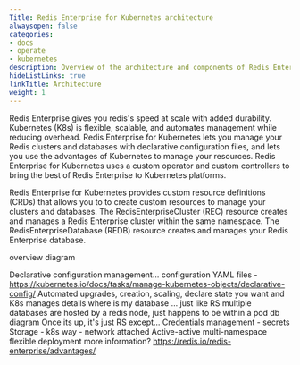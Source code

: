 ```yaml
---
Title: Redis Enterprise for Kubernetes architecture
alwaysopen: false
categories:
- docs
- operate
- kubernetes
description: Overview of the architecture and components of Redis Enterprise for Kubernetes.
hideListLinks: true
linkTitle: Architecture
weight: 1
---
```


Redis Enterprise gives you redis's speed at scale with added durability.
Kubernetes (K8s) is flexible, scalable, and automates management while reducing overhead. Redis Enterprise for Kubernetes lets you manage your Redis clusters and databases with declarative configuration files, and lets you use the advantages of Kubernetes to manage your resources. Redis Enterprise for Kubernetes uses a custom operator and custom controllers to bring the best of Redis Enterprise to Kubernetes platforms.

Redis Enterprise for Kubernetes provides custom resource definitions (CRDs) that allows you to to create custom resources to manage your clusters and databases. The RedisEnterpriseCluster (REC) resource creates and manages a Redis Enterprise cluster within the same namespace. The RedisEnterpriseDatabase (REDB) resource creates and manages your Redis Enterprise database.

overview diagram

Declarative configuration management... configuration YAML files - https://kubernetes.io/docs/tasks/manage-kubernetes-objects/declarative-config/
Automated upgrades, creation, scaling, declare state you want and K8s manages details
where is my database ... just like RS multiple databases are hosted by a redis node, just happens to be within a pod
db diagram
Once its up, it's just RS except...
Credentials management - secrets
Storage - k8s way - network attached
Active-active
multi-namespace
flexible deployment
more information?
https://redis.io/redis-enterprise/advantages/